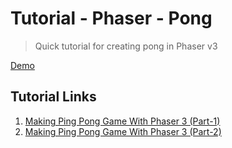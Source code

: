 # Tutorial - Phaser - Pong

> Quick tutorial for creating pong in Phaser v3

[Demo](https://bobthered-tut-phaser-pong.herokuapp.com/)

## Tutorial Links

1. [Making Ping Pong Game With Phaser 3 (Part-1)](https://steemit.com/utopian-io/@onepice/making-ping-pong-game-with-phaser-3-part-1)
2. [Making Ping Pong Game With Phaser 3 (Part-2)](https://steemit.com/utopian-io/@onepice/making-ping-pong-game-with-phaser-3-part-2)
